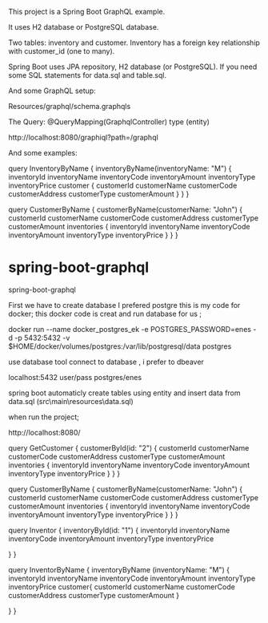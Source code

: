 This project is a Spring Boot GraphQL example.

It uses H2 database or PostgreSQL database.

Two tables: inventory and customer. Inventory has a foreign key relationship with customer_id (one to many).

Spring Boot uses JPA repository, H2 database (or PostgreSQL). If you need some SQL statements for data.sql and table.sql.

And some GraphQL setup:

Resources/graphql/schema.graphqls

The Query: @QueryMapping(GraphqlController) type (entity)

http://localhost:8080/graphiql?path=/graphql

And some examples:

query InventoryByName {
  inventoryByName(inventoryName: "M") {
      inventoryId
      inventoryName
      inventoryCode
      inventoryAmount
      inventoryType
      inventoryPrice
      customer {
            customerId
            customerName
            customerCode
            customerAddress
            customerType
            customerAmount
      }
  }
}

query CustomerByName {
  customerByName(customerName: "John") {
    customerId
    customerName
    customerCode
    customerAddress
    customerType
    customerAmount
    inventories {
      inventoryId
      inventoryName
      inventoryCode
      inventoryAmount
      inventoryType
      inventoryPrice
    }
  }
}




# spring-boot-graphql
 spring-boot-graphql


First we have to create database
I prefered postgre 
this is my code for docker;
this docker code is creat and run database for us ;

docker run --name docker_postgres_ek -e POSTGRES_PASSWORD=enes -d -p 5432:5432 -v $HOME/docker/volumes/postgres:/var/lib/postgresql/data postgres 

use database tool connect to database , i prefer to dbeaver

localhost:5432 
user/pass postgres/enes

spring boot automaticly create tables using entity and insert data from data.sql (src\main\resources\data.sql)

when run the project;

http://localhost:8080/


query GetCustomer {
  customerById(id: "2") {
    customerId
    customerName
    customerCode
    customerAddress
    customerType
    customerAmount
    inventories {
      inventoryId
      inventoryName
      inventoryCode
      inventoryAmount
      inventoryType
      inventoryPrice
    }
  }
}

query CustomerByName {
  customerByName(customerName: "John") {
    customerId
    customerName
    customerCode
    customerAddress
    customerType
    customerAmount
    inventories {
      inventoryId
      inventoryName
      inventoryCode
      inventoryAmount
      inventoryType
      inventoryPrice
    }
  }
}

query Inventor {
  inventoryById(id: "1") {
      inventoryId
      inventoryName
      inventoryCode
      inventoryAmount
      inventoryType
      inventoryPrice
    
  }
}

query InventorByName {
  inventoryByName (inventoryName: "M") {
      inventoryId
      inventoryName
      inventoryCode
      inventoryAmount
      inventoryType
      inventoryPrice
    	customer{
            customerId
            customerName
            customerCode
            customerAddress
            customerType
            customerAmount
      }
    
  }
}
